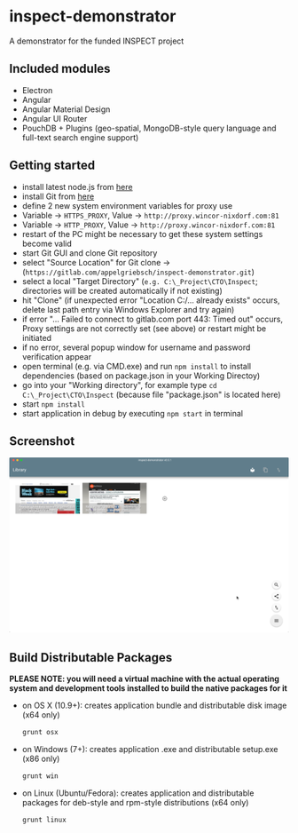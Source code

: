 # inspect-demonstrator
A demonstrator for the funded INSPECT project

## Included modules
* Electron
* Angular
* Angular Material Design
* Angular UI Router
* PouchDB + Plugins (geo-spatial, MongoDB-style query language and full-text search engine support)

## Getting started
* install latest node.js from [here](http://www.nodejs.org)
* install Git from [here](https://git-scm.com/)
* define 2 new system environment variables for proxy use
 * Variable -> ```HTTPS_PROXY```, Value -> ```http://proxy.wincor-nixdorf.com:81``` 
 * Variable -> ```HTTP_PROXY```, Value -> ```http://proxy.wincor-nixdorf.com:81``` 
 * restart of the PC might be necessary to get these system settings become valid
* start Git GUI and clone Git repository
 *  select "Source Location" for Git clone -> (```https://gitlab.com/appelgriebsch/inspect-demonstrator.git```)
 *  select a local "Target Directory" (`e.g. C:\_Project\CTO\Inspect`; directories will be created automatically if not existing)
 *  hit "Clone" (if unexpected error "Location C:/... already exists" occurs, delete last path entry via Windows Explorer and try again)
 *  if error "... Failed to connect to gitlab.com port 443: Timed out" occurs, Proxy settings are not correctly set (see above) or restart might be initiated
 *  if no error, several popup window for username and password verification appear
* open terminal (e.g. via CMD.exe) and run ```npm install``` to install dependencies (based on package.json in your Working Directoy)
 * go into your "Working directory", for example type `cd C:\_Project\CTO\Inspect` (because file "package.json" is located here)
 * start `npm install`
* start application in debug by executing ```npm start``` in terminal

## Screenshot

![screenshot](screenshot.png)

## Build Distributable Packages

**PLEASE NOTE: you will need a virtual machine with the actual operating system and development tools installed to build the native packages for it**

* on OS X (10.9+): creates application bundle and distributable disk image (x64 only)

  ```bash
  grunt osx
  ```
* on Windows (7+): creates application .exe and distributable setup.exe (x86 only)

  ```bash
  grunt win
  ```
* on Linux (Ubuntu/Fedora): creates application and distributable packages for deb-style and rpm-style distributions (x64 only)

  ```bash
  grunt linux
  ```
